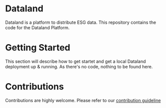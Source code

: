 # Dataland
Dataland is a platform to distribute ESG data. This repository contains the code for the Dataland Platform.

# Getting Started
This section will describe how to get startet and get a local Dataland deployment up & running. As there's no code, nothing to be found here.

# Contributions
Contributions are highly welcome. Please refer to our [contribution guideline](contribution.md)
